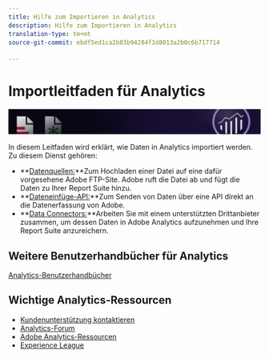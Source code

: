 ```yaml
---
title: Hilfe zum Importieren in Analytics
description: Hilfe zum Importieren in Analytics
translation-type: tm+mt
source-git-commit: ebdf5ed1ca2b83b94284f1d8013a2b0c6b717714

---
```



# Importleitfaden für Analytics

![Banner](../../assets/doc_banner_import.png)

In diesem Leitfaden wird erklärt, wie Daten in Analytics importiert werden. Zu diesem Dienst gehören:

* **[Datenquellen:](c-data-sources/datasrc-home.md)**Zum Hochladen einer Datei auf eine dafür vorgesehene Adobe FTP-Site. Adobe ruft die Datei ab und fügt die Daten zu Ihrer Report Suite hinzu.
* **[Dateneinfüge-API:](c-data-insertion-api/c-data-insertion-api.md)**Zum Senden von Daten über eine API direkt an die Datenerfassung von Adobe.
* **[Data Connectors:](data-connectors/getting-started-data-connectors.md)**Arbeiten Sie mit einem unterstützten Drittanbieter zusammen, um dessen Daten in Adobe Analytics aufzunehmen und Ihre Report Suite anzureichern.

## Weitere Benutzerhandbücher für Analytics

[Analytics-Benutzerhandbücher](/help/landing/home.md)

## Wichtige Analytics-Ressourcen

* [Kundenunterstützung kontaktieren](https://helpx.adobe.com/contact/enterprise-support.ec.html)
* [Analytics-Forum](https://forums.adobe.com/community/experience-cloud/analytics-cloud/analytics)
* [Adobe Analytics-Ressourcen](https://forums.adobe.com/message/10660755)
* [Experience League](https://landing.adobe.com/experience-league/)
